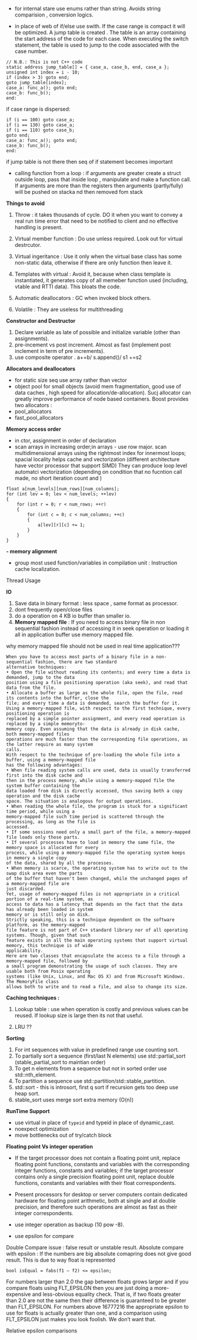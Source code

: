 
- for internal stare use enums rather than string. Avoids string comparision , conversion logics.

- in place of web of if/else use swith. If the case range is compact it will be optimized. A jump table is created . The table is an array containing the start address of the code for each case. When executing the switch statement, the table is used to jump to the code associated with the case number.

```
// N.B.: This is not C++ code
static address jump_table[] = { case_a, case_b, end, case_a };
unsigned int index = i - 10;
if (index > 3) goto end;
goto jump_table[index];
case_a: func_a(); goto end;
case_b: func_b();
end:
```

if case range is dispersed:
```
if (i == 100) goto case_a;
if (i == 130) goto case_a;
if (i == 110) goto case_b;
goto end;
case_a: func_a(); goto end;
case_b: func_b();
end:
```

if jump table is not there then seq of if statement becomes important


- calling function from a loop : if arguments are greater create a struct outside loop,
pass that inside loop , manipulate and make a function call.
If arguments are more than the registers then arguments (partly/fully) will be pushed on stacka nd then removed fom stack


**Things to avoid**
1. Throw : it takes thousands of cycle. DO it when you want to convey a real run time error that need to be notified to client and no effective handling is present.

2. Virtual member function : Do use unless required. Look out for virtual destrcutor.
3. Virtual ingeritance : Use it only when the virtual base class has some non-static data, otherwise if there are only function then leave it.
4. Templates with virtual : Avoid it, because when class template is instantiated, it generates copy of all memeber function used (including, vtable and RTTI data). This bloats the code.
5. Automatic deallocators : GC when invoked block others.

6. Volatile : They are useless for multithreading

**Constructor and Destructor**

1. Declare variable as late of possible and initialize variable (other than assignments).
2. pre-incement vs post increment. Almost as fast (implement post inclement in term of pre increments).
3. use composite operator . a+=b/ s.append()/ s1 +=s2


**Allocators and deallocators**
- for static size seq use array rather than vector
- object pool for small objects (avoid mem fragmentation, good use of data caches , high speed for allocation/de-allocation). Sucj allocator can greatly improve performance of node based containers.
Boost provides two allocators :
- pool_allocators
- fast_pool_allocators

**Memory access order**
- in ctor, assignment in order of declaration
- scan arrays in increasing order;in arrays - use row major. scan multidimensional arrays using the rightmost index for innermost loops;
  spacial locality helps cache and vectorization (different architecture have vector processor that support SIMD)
  They can produce loop level automatci vectorization (depending on condition that no fucntion call made, no short iteration count and )


```
float a[num_levels][num_rows][num_columns];
for (int lev = 0; lev < num_levels; ++lev)
{
    for (int r = 0; r < num_rows; ++r)
    {
        for (int c = 0; c < num_columns; ++c)
        {
            a[lev][r][c] += 1;
        }
    }
}
```


**- memory alignment**

- group most used function/variables in compilation unit : Instruction cache localization.


Thread Usage


**IO**

1. Save data in binary format : less space , same format as processor.
2. dont frequently open/close files
3. do a operation on 4 KB io buffer than smaller io.
4. **Memory mapped file** : If you need to access binary file in non sequential fashion instead of accessing it in seek operation or loading it all in application buffer use memory mapped file.

why memory mapped file should not be used in real time application???

```
When you have to access most parts of a binary file in a non-sequential fashion, there are two standard
alternative techniques:
• Open the file without reading its contents; and every time a data is demanded, jump to the data
position using a file positioning operation (aka seek), and read that data from the file.
• Allocate a buffer as large as the whole file, open the file, read its contents into the buffer, close the
file; and every time a data is demanded, search the buffer for it.
Using a memory-mapped file, with respect to the first technique, every positioning operation is
replaced by a simple pointer assignment, and every read operation is replaced by a simple memoryto-
memory copy. Even assuming that the data is already in disk cache, both memory-mapped files
operations are much faster than the corresponding file operations, as the latter require as many system
calls.
With respect to the technique of pre-loading the whole file into a buffer, using a memory-mapped file
has the following advantages:
• When file reading system calls are used, data is usually transferred first into the disk cache and
then in the process memory, while using a memory-mapped file the system buffer containing the
data loaded from disk is directly accessed, thus saving both a copy operation and the disk cache
space. The situation is analogous for output operations.
• When reading the whole file, the program is stuck for a significant time period, while using a
memory-mapped file such time period is scattered through the processing, as long as the file is
accessed.
• If some sessions need only a small part of the file, a memory-mapped file loads only those parts.
• If several processes have to load in memory the same file, the memory space is allocated for every
process, while using a memory-mapped file the operating system keeps in memory a single copy
of the data, shared by all the processes.
• When memory is scarce, the operating system has to write out to the swap disk area even the parts
of the buffer that haven't been changed, while the unchanged pages of a memory-mapped file are
just discarded.
Yet, usage of memory-mapped files is not appropriate in a critical portion of a real-time system, as
access to data has a latency that depends on the fact that the data has already been loaded in system
memory or is still only on disk.
Strictly speaking, this is a technique dependent on the software platform, as the memory-mapped
file feature is not part of C++ standard library nor of all operating systems. Though, given that such
feature exists in all the main operating systems that support virtual memory, this technique is of wide
applicability.
Here are two classes that encapsulate the access to a file through a memory-mapped file, followed by
a small program demonstrating the usage of such classes. They are usable both from Posix operating
systems (like Unix, Linux, and Mac OS X) and from Microsoft Windows. The MemoryFile class
allows both to write and to read a file, and also to change its size.
```


**Caching techniques :**

1. Lookup table : use when operation is costly and previous values can be reused. If lookup size is large then its not that useful.

2. LRU ??

**Sorting**

1. For int sequences with value in predefined range use counting sort.
2. To partially sort a sequence (first/last N elements) use std::partial_sort (stable_partial_sort to maintian order)
3. To get n elements from a sequence but not in sorted order use std::nth_element.
4. To partition a sequence use std::partition/std::stable_partition.
5. std::sort - this is introsort, first q sort if recursion gets too deep use heap sort.
6. stable_sort uses merge sort extra memory (O(n))


**RunTime Support**

- use virtual in place of `typeid` and typeid in place of dynamic_cast.
- noexpect optimization
- move bottlenecks out of try/catch block

**Floating point Vs integer operation**

- If the target processor does not contain a floating point unit, replace floating point functions,
constants and variables with the corresponding integer functions, constants and variables;
if the target processor contains only a single precision floating point unit, replace double
functions, constants and variables with their float correspondents.

- Present processors for desktop or server computers contain dedicated hardware for floating point
arithmetic, both at single and at double precision, and therefore such operations are almost as fast as
their integer correspondents.

- use integer operation as backup (10 pow -8).
- use epsilon for compare

Double Compare issue : false result or unstable result.
Absolute compare with epsilon : If the numbers are big absolute comapring does not give good result. This is due to way float is represented

```
bool isEqual = fabs(f1 – f2) <= epsilon;
```

For numbers larger than 2.0 the gap between floats grows larger and if you compare floats using FLT_EPSILON then you are just doing a more-expensive and less-obvious equality check. That is, if two floats greater than 2.0 are not the same then their difference is guaranteed to be greater than FLT_EPSILON. For numbers above 16777216 the appropriate epsilon to use for floats is actually greater than one, and a comparison using FLT_EPSILON just makes you look foolish. We don’t want that.



Relative epsilon comparisons






